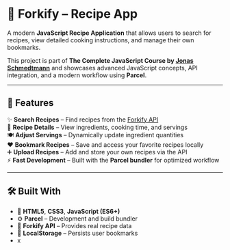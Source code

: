 # 🥗 Forkify – Recipe App

A modern **JavaScript Recipe Application** that allows users to search for recipes, view detailed cooking instructions, and manage their own bookmarks.

This project is part of **The Complete JavaScript Course by [Jonas Schmedtmann](https://codingheroes.io/)** and showcases advanced JavaScript concepts, API integration, and a modern workflow using **Parcel**.

---

## 🚀 Features

✨ **Search Recipes** – Find recipes from the [Forkify API](https://forkify-api.herokuapp.com/v2)  
📖 **Recipe Details** – View ingredients, cooking time, and servings  
🍽️ **Adjust Servings** – Dynamically update ingredient quantities  
❤️ **Bookmark Recipes** – Save and access your favorite recipes locally  
➕ **Upload Recipes** – Add and store your own recipes via the API  
⚡ **Fast Development** – Built with the **Parcel bundler** for optimized workflow

---

## 🛠️ Built With

- 🧱 **HTML5**, **CSS3**, **JavaScript (ES6+)**
- ⚙️ **Parcel** – Development and build bundler
- 🍲 **Forkify API** – Provides real recipe data
- 💾 **LocalStorage** – Persists user bookmarks
- x
